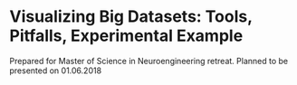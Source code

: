# Visualizing Big Datasets: Tools, Pitfalls, Experimental Example
Prepared for Master of Science in Neuroengineering retreat. Planned to be presented on 01.06.2018
